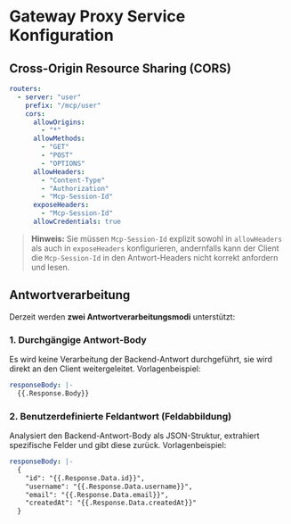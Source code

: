 # Gateway Proxy Service Konfiguration

## Cross-Origin Resource Sharing (CORS)
```yaml
routers:
  - server: "user"
    prefix: "/mcp/user"
    cors:
      allowOrigins:
        - "*"
      allowMethods:
        - "GET"
        - "POST"
        - "OPTIONS"
      allowHeaders:
        - "Content-Type"
        - "Authorization"
        - "Mcp-Session-Id"
      exposeHeaders:
        - "Mcp-Session-Id"
      allowCredentials: true
```

> **Hinweis:** Sie müssen `Mcp-Session-Id` explizit sowohl in `allowHeaders` als auch in `exposeHeaders` konfigurieren, andernfalls kann der Client die `Mcp-Session-Id` in den Antwort-Headers nicht korrekt anfordern und lesen.

## Antwortverarbeitung

Derzeit werden **zwei Antwortverarbeitungsmodi** unterstützt:

### 1. Durchgängige Antwort-Body

Es wird keine Verarbeitung der Backend-Antwort durchgeführt, sie wird direkt an den Client weitergeleitet. Vorlagenbeispiel:

```yaml
responseBody: |-
  {{.Response.Body}}
```

### 2. Benutzerdefinierte Feldantwort (Feldabbildung)

Analysiert den Backend-Antwort-Body als JSON-Struktur, extrahiert spezifische Felder und gibt diese zurück. Vorlagenbeispiel:

```yaml
responseBody: |-
  {
    "id": "{{.Response.Data.id}}",
    "username": "{{.Response.Data.username}}",
    "email": "{{.Response.Data.email}}",
    "createdAt": "{{.Response.Data.createdAt}}"
  }
``` 